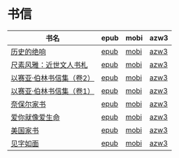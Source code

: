 # 书信

| 书名 | epub | mobi | azw3 |
| --- | --- | --- | --- |
| [历史的绝响](http://ct.dalanmei.com/f/31084289-771229365-deb9dd) | [epub](http://ct.dalanmei.com/f/31084289-771229365-deb9dd) | [mobi](http://ct.dalanmei.com/f/31084289-771240955-f96a2c) | [azw3](http://ct.dalanmei.com/f/31084289-771233001-fdb98d) |
| [尺素风雅：近世文人书札](http://ct.dalanmei.com/f/31084289-571726933-2eb0b2) | [epub](http://ct.dalanmei.com/f/31084289-571726933-2eb0b2) | [mobi](http://ct.dalanmei.com/f/31084289-572095119-d08661) | [azw3](http://ct.dalanmei.com/f/31084289-572114723-ab48da) |
| [以赛亚·伯林书信集（卷2）](http://ct.dalanmei.com/f/31084289-571713301-e9690a) | [epub](http://ct.dalanmei.com/f/31084289-571713301-e9690a) | [mobi](http://ct.dalanmei.com/f/31084289-572114438-d151a7) | [azw3](http://ct.dalanmei.com/f/31084289-572129827-af89cc) |
| [以赛亚·伯林书信集（卷1）](http://ct.dalanmei.com/f/31084289-571712759-fec708) | [epub](http://ct.dalanmei.com/f/31084289-571712759-fec708) | [mobi](http://ct.dalanmei.com/f/31084289-572114559-dcebac) | [azw3](http://ct.dalanmei.com/f/31084289-572131777-0e867a) |
| [奈保尔家书](http://ct.dalanmei.com/f/31084289-571555849-e32f8c) | [epub](http://ct.dalanmei.com/f/31084289-571555849-e32f8c) | [mobi](http://ct.dalanmei.com/f/31084289-571910291-2b5192) | [azw3](http://ct.dalanmei.com/f/31084289-572203229-f1a708) |
| [爱你就像爱生命](http://ct.dalanmei.com/f/31084289-571600280-3860fb) | [epub](http://ct.dalanmei.com/f/31084289-571600280-3860fb) | [mobi](http://ct.dalanmei.com/f/31084289-571738263-ed11bb) | [azw3](http://ct.dalanmei.com/f/31084289-571917828-3a7494) |
| [美国家书](http://ct.dalanmei.com/f/31084289-571502094-cd1c2a) | [epub](http://ct.dalanmei.com/f/31084289-571502094-cd1c2a) | [mobi](http://ct.dalanmei.com/f/31084289-571775420-75fccf) | [azw3](http://ct.dalanmei.com/f/31084289-571920345-acdd87) |
| [见字如面](None) | [epub](None) | [mobi](None) | [azw3](None) |
